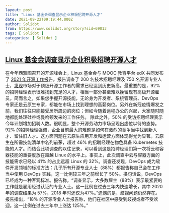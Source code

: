 ```yaml
---
layout: post
title: "Linux 基金会调查显示企业积极招聘开源人才"
date: 2021-09-22T09:19:44.000Z
author: Solidot
from: https://www.solidot.org/story?sid=69013
tags: [ Solidot ]
categories: [ Solidot ]
---
```

<!--1632302384000-->
[Linux 基金会调查显示企业积极招聘开源人才](https://www.solidot.org/story?sid=69013)
------

<div>
在今年西雅图召开的开源峰会上，Linux 基金会与 MOOC 教育平台 edX 共同发布了 <a href="https://www.linuxfoundation.org/resources/publications/the-2021-open-source-jobs-report">2021 年开源工作报</a>告。报告调查了 200 名技术招聘经理及 750 名开源专业人士，<a href="https://www.zdnet.com/article/linux-foundation-survey-shows-companies-desperate-to-hire-open-source-talent/">发现</a>市场对于顶级开源工作者的需求已经达到历史新高。最重要的是，92% 的招聘经理表示很难找到充足的人才，相当一部分甚至难以挽留现有高级开源雇员。简而言之，如果您手握开源技能，无论身为开发者、系统管理员、DevOps 专家还是云原生专家，都能在市场上找到理想的高薪岗位。另外在新冠疫情爆发之前，我们往往只能接受居所周边的岗位；但如今随着远程办公的兴起，大家随时随地都能处理硅谷或曼哈顿发来的工作任务。 除此之外，50% 的受访招聘经理表示今年计划增加招聘人数。很明显，整个开源劳动力市场呈现出虚位以待的态势。92% 的招聘经理强调，企业目前最大的难题是如何在激烈的竞争当中找到新人才、留住旧人才。这方面问题在云原生应用开发和运营方面体现得尤为显著。云原生在所需技能清单中名列前茅，超过 46% 的招聘经理在物色具备 Kubernetes 技能的人才。而结合此项调查的以往记录，可以看到这是招聘经理们第一次将云和容器技能的重要度放在超越 Linux 的水平上。事实上，此次调查中云与容器方面的技能需求已经以 41% 的占比远超 Linux 的 32%。调查还发现，DevOps 成为软件开发领域的标准方法：几乎所有开源专业人士（88%）都报告称自己会在工作当中使用 DevOps 实践，这一比例较三年之前增长了 50%。换句话说，DevOps 已经成为一种客观标准。报告称，“调查显示，大多数雇主（88%）表示最紧要的工作就是雇用经过认证的专业人士。这一比例在过去三年内快速增长，其中 2020 年的调查结果为 57%，2018 年时还仅为47%。”遗憾的是，歧视问题仍然存在。报告指出，“18% 的开源专业人士报告称，他们在社区中感受到歧视或者不受欢迎。这一比例在过去三年中上涨达 125%。”
</div>
